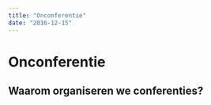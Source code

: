 ```yaml
---
title: "Onconferentie"
date: "2016-12-15"
---
```

# Onconferentie

## Waarom organiseren we conferenties?
